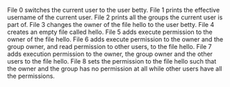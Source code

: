 File 0 switches the current user to the user betty.
File 1 prints the effective username of the current user.
File 2 prints all the groups the current user is part of.
File 3 changes the owner of the file hello to the user betty.
File 4 creates an empty file called hello.
File 5 adds execute permission to the owner of the file hello.
File 6 adds execute permission to the owner and the group owner, and read permission to other users, to the file hello.
File 7 adds execution permission to the owner, the group owner and the other users to the file hello.
File 8 sets the permission to the file hello such that the owner and the group has no permission at all while other users have all the permissions.
